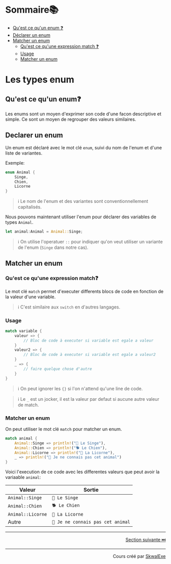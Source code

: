 # Sommaire📚
- [Qu'est ce qu'un enum ❓](#quest-ce-quun-enum)
- [Déclarer un enum](#declarer-un-enum)
- [Matcher un enum](#matcher-un-enum)
    - [Qu'est ce qu'une expression match ❓](#quest-ce-quune-expression-match)
    - [Usage](#usage)
    - [Matcher un enum](#matcher-un-enum)

# Les types enum
## Qu'est ce qu'un enum❓
Les enums sont un moyen d'exprimer son code d'une facon descriptive et simple.
Ce sont un moyen de regrouper des valeurs similaires.
## Declarer un enum
Un enum est déclaré avec le mot clé `enum`, suivi du nom de l'enum et d'une liste de variantes.

Exemple:
```rust
enum Animal {
    Singe,
    Chien,
    Licorne
}
```
> ℹ️ Le nom de l'enum et des variantes sont conventionnellement capitalisés.

Nous pouvons maintenant utiliser l'enum pour déclarer des variables de types `Animal`.
```rust
let animal:Animal = Animal::Singe;
```
> ℹ️ On utilise l'operatuer `::` pour indiquer qu'on veut utiliser un variante de l'enum (`Singe` dans notre cas).

## Matcher un enum
### Qu'est ce qu'une expression match❓
Le mot clé `match` permet d'executer differents blocs de code en fonction de la valeur d'une variable.
> ℹ️ C'est similaire aux `switch` en d'autres langages.

### Usage
```rust
match variable {
    valeur => {
        // Bloc de code à executer si variable est egale a valeur
    }
    valeur2 => {
        // Bloc de code à executer si variable est egale a valeur2
    }
    _ => {
        // faire quelque chose d'autre
    }
}
```
> ℹ️ On peut ignorer les `{}` si l'on n'attend qu'une line de code.

> ℹ️ Le `_` est un jocker, il est la valeur par defaut si aucune autre valeur de match. 

### Matcher un enum
On peut utiliser le mot clé `match` pour matcher un enum.
```rust
match animal {
    Animal::Singe => println!("🐒 Le Singe"),
    Animal::Chien => println!("🐕 Le Chien"),
    Animal::Licorne => println!("🦄 La Licorne"),
    _ => println!("🤔 Je ne connais pas cet animal")
}
```

Voici l'execution de ce code avec les differentes valeurs que peut avoir la variaable `animal`:

| Valeur | Sortie |
|--------|--------|
| `Animal::Singe` | `🐒 Le Singe` |
| `Animal::Chien` | `🐕 Le Chien` |
| `Animal::Licorne` | `🦄 La Licorne` |
| Autre | `🤔 Je ne connais pas cet animal` |


---

<p align="right"><a href="https://github.com/SkwalExe/apprendre-rust/tree/main/cours/les-constantes">Section suivante ⏭️</a></p>


---


<p align="right">Cours créé par <a href="https://github.com/SkwalExe/" target="_blank">SkwalExe</a></p>